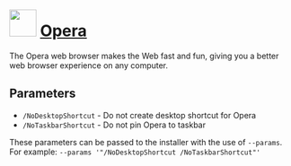 # <img src="https://cdn.jsdelivr.net/gh/chocolatey/chocolatey-coreteampackages@b7466aa44fbbc7e8022c05be2d866e63cd915c8d/icons/opera.svg" width="48" height="48"/> [Opera](https://chocolatey.org/packages/Opera)


The Opera web browser makes the Web fast and fun, giving you a better web browser experience on any computer.


## Parameters
- `/NoDesktopShortcut` - Do not create desktop shortcut for Opera
- `/NoTaskbarShortcut` - Do not pin Opera to taskbar

These parameters can be passed to the installer with the use of `--params`.
For example: `--params '"/NoDesktopShortcut /NoTaskbarShortcut"'`
